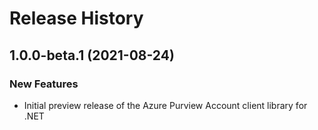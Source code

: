 # Release History

## 1.0.0-beta.1 (2021-08-24)

### New Features

- Initial preview release of the Azure Purview Account client library for .NET

